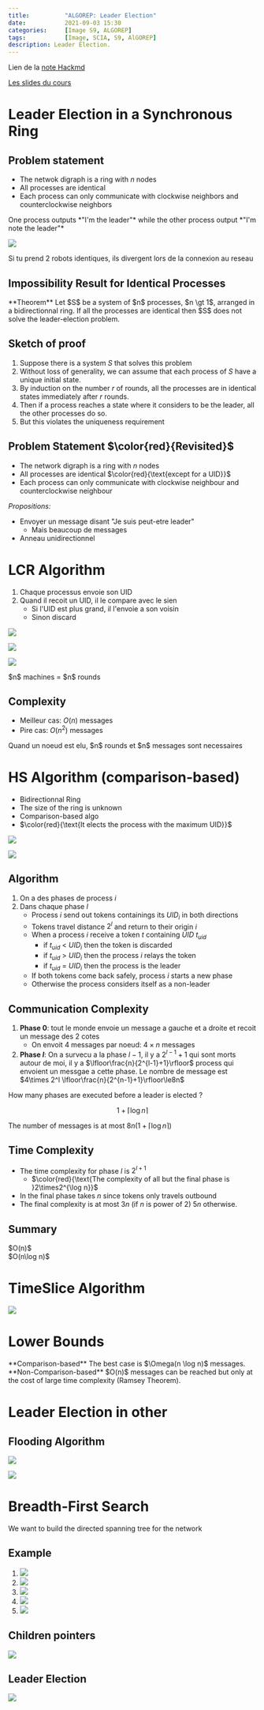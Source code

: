 ```yaml
---
title:          "ALGOREP: Leader Election"
date:           2021-09-03 15:30
categories:     [Image S9, ALGOREP]
tags:           [Image, SCIA, S9, AlGOREP]
description: Leader Election.
---
```

Lien de la [note Hackmd](https://hackmd.io/@lemasymasa/ByqOGjJfY)

[Les slides du cours](https://www.lrde.epita.fr/~renault/teaching/algorep/)

# Leader Election in a Synchronous Ring
## Problem statement

- The netwok digraph is a ring with $n$ nodes
- All processes are identical
- Each process can only communicate with clockwise neighbors and counterclockwise neighbors

<div class="alert alert-info" role="alert" markdown="1">
One process outputs *"I'm the leader"* while the other process output *"I'm note the leader"*
</div>

![](https://i.imgur.com/q9FpDjt.png)

Si tu prend 2 robots identiques, ils divergent lors de la connexion au reseau

## Impossibility Result for Identical Processes

<div class="alert alert-info" role="alert" markdown="1">
**Theorem**
Let $S$ be a system of $n$ processes, $n \gt 1$, arranged in a bidirectionnal ring. If all the processes are identical then $S$ does not solve the leader-election problem.
</div>

## Sketch of proof

1. Suppose there is a system $S$ that solves this problem
2. Without loss of generality, we can assume that each process of $S$ have a unique initial state.
3. By induction on the number $r$ of rounds, all the processes are in identical states immediately after $r$ rounds.
4. Then if a process reaches a state where it considers to be the leader, all the other processes do so.
5. But this violates the uniqueness requirement

## Problem Statement $\color{red}{Revisited}$

- The network digraph is a ring with $n$ nodes
- All processes are identical $\color{red}{\text{except for a UID}}$
- Each process can only communicate with clockwise neighbour and counterclockwise neighbour

*Propositions:*
- Envoyer un message disant "Je suis peut-etre leader"
    - Mais beaucoup de messages
- Anneau unidirectionnel

# LCR Algorithm

1. Chaque processus envoie son UID
2. Quand il recoit un UID, il le compare avec le sien
    - Si l'UID est plus grand, il l'envoie a son voisin
    - Sinon discard

![](https://i.imgur.com/Bn5Q87g.png)

![](https://i.imgur.com/ybOTA02.png)

![](https://i.imgur.com/jp66WDV.png)

<div class="alert alert-info" role="alert" markdown="1">
$n$ machines = $n$ rounds
</div>

## Complexity

- Meilleur cas: $O(n)$ messages
- Pire cas: $O(n^2)$ messages

<div class="alert alert-info" role="alert" markdown="1">
Quand un noeud est elu, $n$ rounds et $n$ messages sont necessaires
</div>

# HS Algorithm (comparison-based)

- Bidirectionnal Ring
- The size of the ring is unknown
- Comparison-based algo
- $\color{red}{\text{It elects the process with the maximum UID}}$

![](https://i.imgur.com/aeXwRbZ.png)

![](https://i.imgur.com/AqgvCho.png)

## Algorithm

1. On a des phases de process $i$
2. Dans chaque phase $l$
    - Process $i$ send out tokens containings its $UID_i$ in both directions
    - Tokens travel distance $2^l$ and return to their origin $i$
    - When a process $i$ receive a token $t$ containing $UID$ $t_{uid}$
        - if $t_{uid}$ $\lt$ $UID_i$ then the token is discarded
        - if $t_{uid}$ $\gt$ $UID_i$ then the process $i$ relays the token
        - if $t_{uid}$ $=$ $UID_i$ then the process is the leader
    - If both tokens come back safely, process $i$ starts a new phase
    - Otherwise the process considers itself as a non-leader

## Communication Complexity

1. **Phase 0**: tout le monde envoie un message a gauche et a droite et recoit un message des 2 cotes
    - On envoit 4 messages par noeud: $4\times n$ messages
3. **Phase $l$**: On a survecu a la phase $l-1$, il y a $2^{l-1}+1$ qui sont morts autour de moi, il y a $\lfloor\frac{n}{2^{l-1}+1}\rfloor$ process qui envoient un messgae a cette phase. Le nombre de message est $4\times 2^l \lfloor\frac{n}{2^{n-1}+1}\rfloor\le8n$

<div class="alert alert-success" role="alert" markdown="1">
How many phases are executed before a leader is elected ?

$$
1+\lceil\log n\rceil
$$

</div>

<div class="alert alert-danger" role="alert" markdown="1">

The number of messages is at most $8n(1 + \lceil\log n\rceil)$

</div>

## Time Complexity

- The time complexity for phase $l$ is $2^{l+1}$
    - $\color{red}{\text{The complexity of all but the final phase is }2\times2^{\log n}}$
- In the final phase takes $n$ since tokens only travels outbound
- The final complexity is at most $3n$ (if $n$ is power of $2$) $5n$ otherwise.

## Summary

<div class="alert alert-danger" role="alert" markdown="1">
$O(n)$
</div>

<div class="alert alert-danger" role="alert" markdown="1">
$O(n\log n)$
</div>

# TimeSlice Algorithm

![](https://i.imgur.com/YO3sOQl.png)


# Lower Bounds

<div class="alert alert-success" role="alert" markdown="1">
**Comparison-based**
The best case is $\Omega(n \log n)$ messages.
</div>

<div class="alert alert-success" role="alert" markdown="1">
**Non-Comparison-based**
$O(n)$ messages can be reached but only at the cost of large time complexity (Ramsey Theorem).
</div>

# Leader Election in other

## Flooding Algorithm

![](https://i.imgur.com/y3ZvKqF.png)

![](https://i.imgur.com/r4Jxo6K.png)

# Breadth-First Search

<div class="alert alert-info" role="alert" markdown="1">
We want to build the directed spanning tree for the network
</div>

## Example

1. ![](https://i.imgur.com/0cXITeO.png)
2. ![](https://i.imgur.com/tN4LoZW.png)
3. ![](https://i.imgur.com/ere2Uvv.png)
4. ![](https://i.imgur.com/0ygen12.png)
5. ![](https://i.imgur.com/hunuFto.png)

## Children pointers

![](https://i.imgur.com/i8CgDzE.png)

## Leader Election

![](https://i.imgur.com/6j0I6sk.png)
